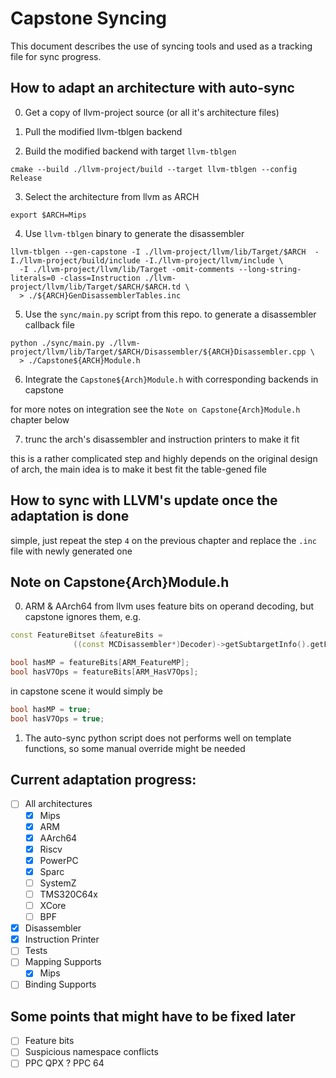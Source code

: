 Capstone Syncing
===============

This document describes the use of syncing tools and
used as a tracking file for sync progress.

## How to adapt an architecture with auto-sync

0. Get a copy of llvm-project source (or all it's architecture files)

1. Pull the modified llvm-tblgen backend

2. Build the modified backend with target `llvm-tblgen`
```shell
cmake --build ./llvm-project/build --target llvm-tblgen --config Release
```

3. Select the architecture from llvm as ARCH
```shell
export $ARCH=Mips
```

4. Use `llvm-tblgen` binary to generate the disassembler
```shell
llvm-tblgen --gen-capstone -I ./llvm-project/llvm/lib/Target/$ARCH  -I./llvm-project/build/include -I./llvm-project/llvm/include \
  -I ./llvm-project/llvm/lib/Target -omit-comments --long-string-literals=0 -class=Instruction ./llvm-project/llvm/lib/Target/$ARCH/$ARCH.td \
  > ./${ARCH}GenDisassemblerTables.inc
```

5. Use the `sync/main.py` script from this repo. to generate a disassembler callback file
```shell
python ./sync/main.py ./llvm-project/llvm/lib/Target/$ARCH/Disassembler/${ARCH}Disassembler.cpp \
  > ./Capstone${ARCH}Module.h
```

6. Integrate the `Capstone${Arch}Module.h` with corresponding backends in capstone

for more notes on integration see the `Note on Capstone{Arch}Module.h` chapter below

7. trunc the arch's disassembler and instruction printers to make it fit

this is a rather complicated step and highly depends on the original design of arch, the main idea
is to make it best fit the table-gened file

## How to sync with LLVM's update once the adaptation is done

simple, just repeat the step `4` on the previous chapter and replace the `.inc` file with newly generated one

## Note on Capstone{Arch}Module.h

0. ARM & AArch64 from llvm uses feature bits on operand decoding, but capstone ignores them, e.g.
```c++
const FeatureBitset &featureBits =
			  ((const MCDisassembler*)Decoder)->getSubtargetInfo().getFeatureBits();

bool hasMP = featureBits[ARM_FeatureMP];
bool hasV7Ops = featureBits[ARM_HasV7Ops];
```
in capstone scene it would simply be
```c
bool hasMP = true;
bool hasV7Ops = true;
```

1. The auto-sync python script does not performs well on template functions, so some manual override might be needed

## Current adaptation progress:

- [ ] All architectures
    - [x] Mips
    - [x] ARM
    - [x] AArch64
    - [x] Riscv
    - [x] PowerPC
    - [x] Sparc
    - [ ] SystemZ
    - [ ] TMS320C64x
    - [ ] XCore
    - [ ] BPF
- [x] Disassembler
- [x] Instruction Printer
- [ ] Tests
- [ ] Mapping Supports
    - [x] Mips
- [ ] Binding Supports

## Some points that might have to be fixed later

- [ ] Feature bits
- [ ] Suspicious namespace conflicts
- [ ] PPC QPX ? PPC 64
